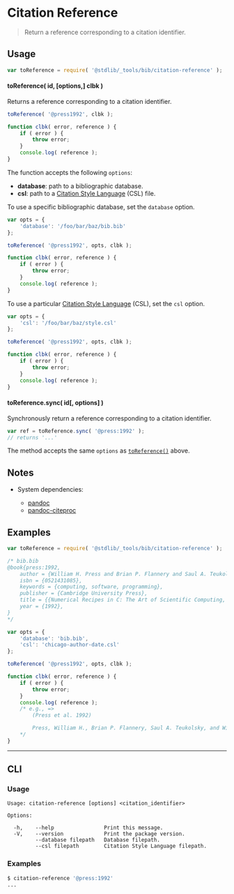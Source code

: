 <!--

@license Apache-2.0

Copyright (c) 2018 The Stdlib Authors.

Licensed under the Apache License, Version 2.0 (the "License");
you may not use this file except in compliance with the License.
You may obtain a copy of the License at

   http://www.apache.org/licenses/LICENSE-2.0

Unless required by applicable law or agreed to in writing, software
distributed under the License is distributed on an "AS IS" BASIS,
WITHOUT WARRANTIES OR CONDITIONS OF ANY KIND, either express or implied.
See the License for the specific language governing permissions and
limitations under the License.

-->

# Citation Reference

> Return a reference corresponding to a citation identifier.

<section class="intro">

</section>

<!-- /.intro -->

<section class="usage">

## Usage

```javascript
var toReference = require( '@stdlib/_tools/bib/citation-reference' );
```

<a name="to-reference"></a>

#### toReference( id, \[options,] clbk )

Returns a reference corresponding to a citation identifier.

<!-- run-disable -->

```javascript
toReference( '@press1992', clbk );

function clbk( error, reference ) {
    if ( error ) {
        throw error;
    }
    console.log( reference );
}
```

The function accepts the following `options`:

-   **database**: path to a bibliographic database.
-   **csl**: path to a [Citation Style Language][csl] (CSL) file.

To use a specific bibliographic database, set the `database` option.

<!-- run-disable -->

```javascript
var opts = {
    'database': '/foo/bar/baz/bib.bib'
};

toReference( '@press1992', opts, clbk );

function clbk( error, reference ) {
    if ( error ) {
        throw error;
    }
    console.log( reference );
}
```

To use a particular [Citation Style Language][csl] (CSL), set the `csl` option.

<!-- run-disable -->

```javascript
var opts = {
    'csl': '/foo/bar/baz/style.csl'
};

toReference( '@press1992', opts, clbk );

function clbk( error, reference ) {
    if ( error ) {
        throw error;
    }
    console.log( reference );
}
```

#### toReference.sync( id\[, options] )

Synchronously return a reference corresponding to a citation identifier.

<!-- run-disable -->

```javascript
var ref = toReference.sync( '@press:1992' );
// returns '...'
```

The method accepts the same `options` as [`toReference()`](#to-reference) above.

</section>

<!-- /.usage -->

<section class="notes">

## Notes

-   System dependencies:

    -   [pandoc][pandoc]
    -   [pandoc-citeproc][pandoc-citeproc]

</section>

<!-- /.notes -->

<section class="examples">

## Examples

<!-- run-disable -->

<!-- eslint no-undef: "error" -->

```javascript
var toReference = require( '@stdlib/_tools/bib/citation-reference' );

/* bib.bib
@book{press:1992,
    author = {William H. Press and Brian P. Flannery and Saul A. Teukolsky and William T. Vetterling},
    isbn = {0521431085},
    keywords = {computing, software, programming},
    publisher = {Cambridge University Press},
    title = {{Numerical Recipes in C: The Art of Scientific Computing, Second Edition}},
    year = {1992},
}
*/

var opts = {
    'database': 'bib.bib',
    'csl': 'chicago-author-date.csl'
};

toReference( '@press1992', opts, clbk );

function clbk( error, reference ) {
    if ( error ) {
        throw error;
    }
    console.log( reference );
    /* e.g., =>
        (Press et al. 1992)

        Press, William H., Brian P. Flannery, Saul A. Teukolsky, and William T. Vetterling. 1992. _Numerical Recipes in C: The Art of Scientific Computing, Second Edition_. Cambridge University Press.
    */
}
```

</section>

<!-- /.examples -->

* * *

<section class="cli">

## CLI

<section class="usage">

### Usage

```text
Usage: citation-reference [options] <citation_identifier>

Options:

  -h,    --help                Print this message.
  -V,    --version             Print the package version.
         --database filepath   Database filepath.
         --csl filepath        Citation Style Language filepath.
```

</section>

<!-- /.usage -->

<section class="examples">

### Examples

```bash
$ citation-reference '@press:1992'
...
```

</section>

<!-- /.examples -->

</section>

<!-- /.cli -->

<section class="links">

[csl]: http://citationstyles.org/

[pandoc]: http://pandoc.org/

[pandoc-citeproc]: https://github.com/jgm/pandoc-citeproc

</section>

<!-- /.links -->
